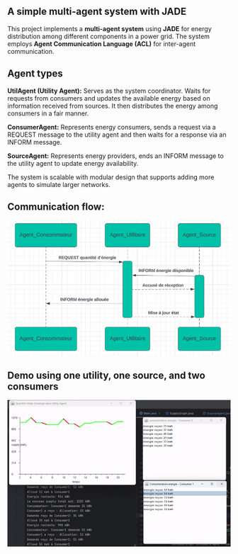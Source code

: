 ## A simple multi-agent system with JADE

This project implements a **multi-agent system** using **JADE** for energy distribution among different components in a power grid. The system employs **Agent Communication Language (ACL)** for inter-agent communication.

## Agent types
**UtilAgent (Utility Agent):**
   Serves as the system coordinator. Waits for requests from consumers and updates the available energy based on information received from sources. It then distributes the energy among consumers in a fair manner.


**ConsumerAgent:**
    Represents energy consumers, sends a request via a REQUEST message to the utility agent and then waits for a response via an INFORM message.

**SourceAgent:**
   Represents energy providers, ends an INFORM message to the utility agent to update energy availability.


   
The system is scalable with modular design that supports adding more agents to simulate larger networks.

## Communication flow:
![Communication](com.png)

     


## Demo using one utility, one source, and two consumers
![Demo](demo.gif)
